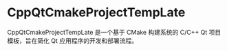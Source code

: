 # CppQtCmakeProjectTempLate
CppQtCmakeProjectTempLate 是一个基于 CMake 构建系统的 C/C++ Qt 项目模板，旨在简化 Qt 应用程序的开发和部署流程。
